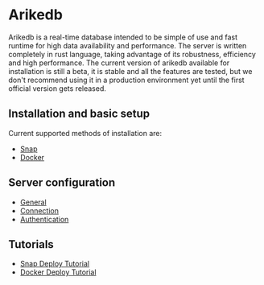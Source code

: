 # Arikedb

Arikedb is a real-time database intended to be simple of use and fast runtime for high data availability and performance. The server is written completely in rust language, taking advantage of its robustness, efficiency and high performance. The current version of arikedb available for installation is still a beta, it is stable and all the features are tested, but we don't recommend using it in a production environment yet until the first official version gets released.

## Installation and basic setup

Current supported methods of installation are:

 - [Snap](./installation/snap.md)
 - [Docker](./installation/docker.md)

## Server configuration

 - [General](./configuration/general.md)
 - [Connection](./configuration/connection.md)
 - [Authentication](./configuration/authentication.md)

## Tutorials

 - [Snap Deploy Tutorial](./tutorials/snap_deploy_tutorial.md)
 - [Docker Deploy Tutorial](./tutorials/docker_deploy_tutorial.md)
